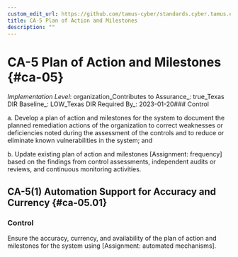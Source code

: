 ```yaml
---
custom_edit_url: https://github.com/tamus-cyber/standards.cyber.tamus.edu/tree/main/static/content/tamus.edu/TAMUS_profile.xml
title: CA-5 Plan of Action and Milestones
description: ""
---
```


# CA-5 Plan of Action and Milestones {#ca-05}

_Implementation Level_: organization_Contributes to Assurance_: true_Texas DIR Baseline_: LOW_Texas DIR Required By_: 2023-01-20### Control

a. Develop a plan of action and milestones for the system to document the planned remediation actions of the organization to correct weaknesses or deficiencies noted during the assessment of the controls and to reduce or eliminate known vulnerabilities in the system; and

b. Update existing plan of action and milestones [Assignment: frequency] based on the findings from control assessments, independent audits or reviews, and continuous monitoring activities.

## CA-5(1) Automation Support for Accuracy and Currency {#ca-05.01}

### Control

Ensure the accuracy, currency, and availability of the plan of action and milestones for the system using [Assignment: automated mechanisms].

